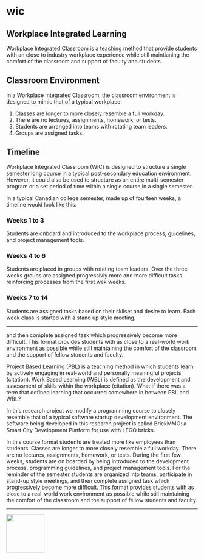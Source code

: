 # wic

<style>@import url("//readme.codeadam.ca/readme.css");</style>

## Workplace Integrated Learning

Workplace Integrated Classroom is a teaching method that provide students with an close to industry workplace experience while still maintianing the comfort of the classroom and support of faculty and students.

## Classroom Environment

In a Workplace Integrated Classroom, the classroom environment is designed to mimic that of a typical workplace:

1. Classes are longer to more closely resemble a full workday.
2. There are no lectures, assignments, homework, or tests.
3. Students are arranged into teams with rotating team leaders.
4. Groups are assigned tasks.

## Timeline

Workplace Integrated Classroom (WIC) is designed to structure a single semester long course in a typical post-secondary education environment. However, it could also be used to structure as an entire multi-semester program or a set period of time within a single course in a single semester.

In a typical Canadian college semester, made up of fourteen weeks, a timeline would look like this:

### Weeks 1 to 3

Students are onboard and introduced to the workplace process, guidelines, and project management tools.

### Weeks 4 to 6

Students are placed in groups with rotating team leaders. Over the three weeks groups are assigned progressivly more and more difficult tasks reinforcing processes from the first wek weeks. 

### Weeks 7 to 14

Students are assigned tasks based on their skilset and desire to learn. Each week class is started with a stand up style meeting. 

***

and then complete assigned task which progressively become more difficult. This format provides students with as close to a real-world work environment as possible while still maintaining the comfort of the classroom and the support of fellow students and faculty.

Project Based Learning (PBL) is a teaching method in which students learn by actively engaging in real-world and personally meaningful projects (citation). Work Based Learning (WBL) is defined as the development and assessment of skills within the workplace (citation). What if there was a term that defined learning that occurred somewhere in between PBL and WBL?

In this research project we modify a programming course to closely resemble that of a typical software startup development environment. The software being developed in this research project is called BrickMMO: a Smart City Development Platform for use with LEGO bricks. 

In this course format students are treated more like employees than students. Classes are longer to more closely resemble a full workday. There are no lectures, assignments, homework, or tests. During the first few weeks, students are on boarded by being introduced to the development process, programming guidelines, and project management tools. For the reminder of the semester students are organized into teams, participate in stand-up style meetings, and then complete assigned task which progressively become more difficult. This format provides students with as close to a real-world work environment as possible while still maintaining the comfort of the classroom and the support of fellow students and faculty.

---

<a href="https://brickmmo.com">
<img src="https://brickmmo.com/images/brickmmo-logo-horizontal.jpg" width="100">
</a>
